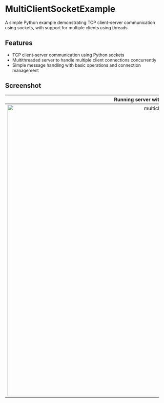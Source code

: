 # MultiClientSocketExample

A simple Python example demonstrating TCP client-server communication using sockets, with support for multiple clients using threads.

## Features
- TCP client-server communication using Python sockets
- Multithreaded server to handle multiple client connections concurrently
- Simple message handling with basic operations and connection management

## Screenshot 
| Running server with Multi-Client |
|:--------------:|
|<img width="956" alt="multiclient" src="https://github.com/rezwanqkhan/BookBazaarFinalProject/assets/91380892/fe749ba1-c371-4a04-9803-5a49d6140ce0">| 
